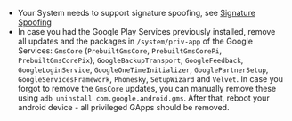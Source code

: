 - Your System needs to support signature spoofing, see [Signature Spoofing](/wiki/Signature-Spoofing)
- In case you had the Google Play Services previously installed, remove all updates and the packages in `/system/priv-app` of the Google Services: `GmsCore` (`PrebuiltGmsCore`, `PrebuiltGmsCorePi`, `PrebuiltGmsCorePix`), `GoogleBackupTransport`, `GoogleFeedback`, `GoogleLoginService`, `GoogleOneTimeInitializer`, `GooglePartnerSetup`, `GoogleServicesFramework`, `Phonesky`, `SetupWizard` and `Velvet`. In case you forgot to remove the `GmsCore` updates, you can manually remove these using `adb uninstall com.google.android.gms`. After that, reboot your android device - all privileged GApps should be removed.